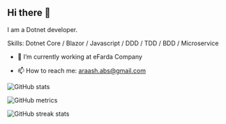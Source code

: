 ## Hi there 👋

I am a Dotnet developer.

Skills: Dotnet Core / Blazor / Javascript / DDD / TDD / BDD / Microservice

- 🔭 I’m currently working at eFarda Company

- 📫 How to reach me: araash.abs@gmail.com 

![GitHub stats](https://github-readme-stats.vercel.app/api?username=arasheyn&show_icons=true&count_private=true&theme=tokyonight)



![GitHub metrics](https://metrics.lecoq.io/arasheyn)  



![GitHub streak stats](https://github-readme-streak-stats.herokuapp.com/?user=arasheyn)  
